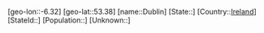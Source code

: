 ﻿---
location: [53.38,-6.32]
type: City
tags:
- geo/City


SpocWebEntityId: 29894
isDeleted: false
confidential: public

---
[geo-lon::-6.32]
[geo-lat::53.38]
[name::Dublin]
[State::]
[Country::[Ireland](geo/Continent/Europe/Ireland.md)]
[StateId::]
[Population::]
[Unknown::]

